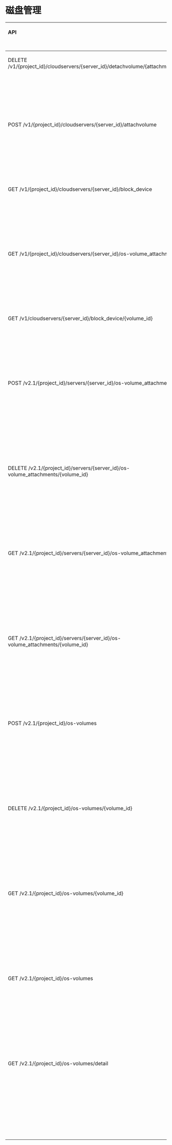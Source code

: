 # 磁盘管理<a name="ZH-CN_TOPIC_0103071514"></a>

<a name="table88951955182420"></a>
<table><thead align="left"><tr id="row2670183317019"><th class="cellrowborder" valign="top" width="32.029999999999994%" id="mcps1.1.5.1.1"><p id="p1567220502233"><a name="p1567220502233"></a><a name="p1567220502233"></a>API</p>
</th>
<th class="cellrowborder" valign="top" width="21%" id="mcps1.1.5.1.2"><p id="p10605125713535"><a name="p10605125713535"></a><a name="p10605125713535"></a>API功能</p>
</th>
<th class="cellrowborder" valign="top" width="27.97%" id="mcps1.1.5.1.3"><p id="p93075832319"><a name="p93075832319"></a><a name="p93075832319"></a>授权项</p>
</th>
<th class="cellrowborder" valign="top" width="19%" id="mcps1.1.5.1.4"><p id="p1130844411428"><a name="p1130844411428"></a><a name="p1130844411428"></a>授权项作用域</p>
</th>
</tr>
</thead>
<tbody><tr id="row1893621632116"><td class="cellrowborder" valign="top" width="32.029999999999994%" headers="mcps1.1.5.1.1 "><p id="p865419331215"><a name="p865419331215"></a><a name="p865419331215"></a>DELETE /v1/{project_id}/cloudservers/{server_id}/detachvolume/{attachment_id}</p>
</td>
<td class="cellrowborder" valign="top" width="21%" headers="mcps1.1.5.1.2 "><p id="p0893123616432"><a name="p0893123616432"></a><a name="p0893123616432"></a>卸载指定弹性云服务器的磁盘</p>
</td>
<td class="cellrowborder" valign="top" width="27.97%" headers="mcps1.1.5.1.3 "><a name="ul86541333202118"></a><a name="ul86541333202118"></a><ul id="ul86541333202118"><li>ecs:cloudServers:detachVolume</li></ul>
</td>
<td class="cellrowborder" valign="top" width="19%" headers="mcps1.1.5.1.4 "><a name="ul38809599234"></a><a name="ul38809599234"></a><ul id="ul38809599234"><li>支持：</li></ul>
<p id="p148971159142314"><a name="p148971159142314"></a><a name="p148971159142314"></a>项目(Project)</p>
<p id="p148971592237"><a name="p148971592237"></a><a name="p148971592237"></a>企业项目(Enterprise Project)</p>
</td>
</tr>
<tr id="row15734520162118"><td class="cellrowborder" valign="top" width="32.029999999999994%" headers="mcps1.1.5.1.1 "><p id="p3654133142110"><a name="p3654133142110"></a><a name="p3654133142110"></a>POST /v1/{project_id}/cloudservers/{server_id}/attachvolume</p>
</td>
<td class="cellrowborder" valign="top" width="21%" headers="mcps1.1.5.1.2 "><p id="p989316367430"><a name="p989316367430"></a><a name="p989316367430"></a>弹性云服务器云主机挂载磁盘</p>
</td>
<td class="cellrowborder" valign="top" width="27.97%" headers="mcps1.1.5.1.3 "><a name="ul16654183313217"></a><a name="ul16654183313217"></a><ul id="ul16654183313217"><li>ecs:cloudServers:attach</li><li>evs:volumes:use</li></ul>
</td>
<td class="cellrowborder" valign="top" width="19%" headers="mcps1.1.5.1.4 "><a name="ul10931122412248"></a><a name="ul10931122412248"></a><ul id="ul10931122412248"><li>支持：</li></ul>
<p id="p3947122412412"><a name="p3947122412412"></a><a name="p3947122412412"></a>项目(Project)</p>
<p id="p8947724122413"><a name="p8947724122413"></a><a name="p8947724122413"></a>企业项目(Enterprise Project)</p>
</td>
</tr>
<tr id="row19372485254"><td class="cellrowborder" valign="top" width="32.029999999999994%" headers="mcps1.1.5.1.1 "><p id="p173726811250"><a name="p173726811250"></a><a name="p173726811250"></a>GET /v1/{project_id}/cloudservers/{server_id}/block_device</p>
</td>
<td class="cellrowborder" valign="top" width="21%" headers="mcps1.1.5.1.2 "><p id="p437228132515"><a name="p437228132515"></a><a name="p437228132515"></a>查询弹性云服务器磁盘信息</p>
</td>
<td class="cellrowborder" valign="top" width="27.97%" headers="mcps1.1.5.1.3 "><a name="ul137241245122710"></a><a name="ul137241245122710"></a><ul id="ul137241245122710"><li>ecs:cloudServers:get</li></ul>
</td>
<td class="cellrowborder" valign="top" width="19%" headers="mcps1.1.5.1.4 "><a name="ul1233415616286"></a><a name="ul1233415616286"></a><ul id="ul1233415616286"><li>支持：</li></ul>
<p id="p83341166285"><a name="p83341166285"></a><a name="p83341166285"></a>项目(Project)</p>
<p id="p9349168287"><a name="p9349168287"></a><a name="p9349168287"></a>企业项目(Enterprise Project)</p>
</td>
</tr>
<tr id="row1860721413253"><td class="cellrowborder" valign="top" width="32.029999999999994%" headers="mcps1.1.5.1.1 "><p id="p196071514102517"><a name="p196071514102517"></a><a name="p196071514102517"></a>GET /v1/{project_id}/cloudservers/{server_id}/os-volume_attachments</p>
</td>
<td class="cellrowborder" valign="top" width="21%" headers="mcps1.1.5.1.2 "><p id="p72871918132711"><a name="p72871918132711"></a><a name="p72871918132711"></a>查询弹性云服务器挂载卷信息</p>
</td>
<td class="cellrowborder" valign="top" width="27.97%" headers="mcps1.1.5.1.3 "><a name="ul27401251142718"></a><a name="ul27401251142718"></a><ul id="ul27401251142718"><li>ecs:cloudServers:get</li></ul>
</td>
<td class="cellrowborder" valign="top" width="19%" headers="mcps1.1.5.1.4 "><a name="ul2838187132820"></a><a name="ul2838187132820"></a><ul id="ul2838187132820"><li>支持：</li></ul>
<p id="p1083817716284"><a name="p1083817716284"></a><a name="p1083817716284"></a>项目(Project)</p>
<p id="p148384752811"><a name="p148384752811"></a><a name="p148384752811"></a>企业项目(Enterprise Project)</p>
</td>
</tr>
<tr id="row136039493553"><td class="cellrowborder" valign="top" width="32.029999999999994%" headers="mcps1.1.5.1.1 "><p id="zh-cn_topic_0101860614_p248418710335"><a name="zh-cn_topic_0101860614_p248418710335"></a><a name="zh-cn_topic_0101860614_p248418710335"></a>GET /v1/cloudservers/{server_id}/block_device/{volume_id}</p>
</td>
<td class="cellrowborder" valign="top" width="21%" headers="mcps1.1.5.1.2 "><p id="p1227675511558"><a name="p1227675511558"></a><a name="p1227675511558"></a>查询弹性云服务器云主机单个磁盘挂载信息</p>
</td>
<td class="cellrowborder" valign="top" width="27.97%" headers="mcps1.1.5.1.3 "><a name="ul15506161810562"></a><a name="ul15506161810562"></a><ul id="ul15506161810562"><li>ecs:cloudServers:get</li></ul>
</td>
<td class="cellrowborder" valign="top" width="19%" headers="mcps1.1.5.1.4 "><a name="ul125971649105514"></a><a name="ul125971649105514"></a><ul id="ul125971649105514"><li>支持：</li></ul>
<p id="p45979496550"><a name="p45979496550"></a><a name="p45979496550"></a>项目(Project)</p>
<p id="p559774917552"><a name="p559774917552"></a><a name="p559774917552"></a>企业项目(Enterprise Project)</p>
</td>
</tr>
<tr id="row18432110194915"><td class="cellrowborder" valign="top" width="32.029999999999994%" headers="mcps1.1.5.1.1 "><p id="p14236125619354"><a name="p14236125619354"></a><a name="p14236125619354"></a>POST /v2.1/{project_id}/servers/{server_id}/os-volume_attachments</p>
</td>
<td class="cellrowborder" valign="top" width="21%" headers="mcps1.1.5.1.2 "><p id="p16854163215491"><a name="p16854163215491"></a><a name="p16854163215491"></a>弹性云服务器挂载磁盘(OpenStack原生)</p>
</td>
<td class="cellrowborder" valign="top" width="27.97%" headers="mcps1.1.5.1.3 "><a name="ul9854832114918"></a><a name="ul9854832114918"></a><ul id="ul9854832114918"><li>ecs:serverVolumeAttachments:create</li><li>ecs:serverVolumes:use</li></ul>
<a name="ul19854153254917"></a><a name="ul19854153254917"></a><ul id="ul19854153254917"><li>evs:volumes:list</li><li>evs:volumes:get</li><li>evs:volumes:update</li><li>evs:volumes:attach</li><li>evs:volumes:manage</li></ul>
</td>
<td class="cellrowborder" valign="top" width="19%" headers="mcps1.1.5.1.4 "><a name="ul3855232124912"></a><a name="ul3855232124912"></a><ul id="ul3855232124912"><li>支持：</li></ul>
<p id="p15855153294913"><a name="p15855153294913"></a><a name="p15855153294913"></a>项目(Project)</p>
<p id="p1685583224920"><a name="p1685583224920"></a><a name="p1685583224920"></a></p>
<a name="ul48551232184912"></a><a name="ul48551232184912"></a><ul id="ul48551232184912"><li>不支持：</li></ul>
<p id="p885520328492"><a name="p885520328492"></a><a name="p885520328492"></a>企业项目(Enterprise Project)</p>
</td>
</tr>
<tr id="row74321703496"><td class="cellrowborder" valign="top" width="32.029999999999994%" headers="mcps1.1.5.1.1 "><p id="p1297435133610"><a name="p1297435133610"></a><a name="p1297435133610"></a>DELETE /v2.1/{project_id}/servers/{server_id}/os-volume_attachments/{volume_id}</p>
</td>
<td class="cellrowborder" valign="top" width="21%" headers="mcps1.1.5.1.2 "><p id="p12855432154911"><a name="p12855432154911"></a><a name="p12855432154911"></a>卸载云服务器磁盘（OpenStack原生）</p>
</td>
<td class="cellrowborder" valign="top" width="27.97%" headers="mcps1.1.5.1.3 "><a name="ul1985513327496"></a><a name="ul1985513327496"></a><ul id="ul1985513327496"><li>ecs:serverVolumeAttachments:delete</li><li>ecs:serverVolumes:use</li></ul>
<a name="ul18551322491"></a><a name="ul18551322491"></a><ul id="ul18551322491"><li>evs:volumes:list</li><li>evs:volumes:get</li><li>evs:volumes:update</li><li>evs:volumes:detach</li><li>evs:volumes:manage</li></ul>
</td>
<td class="cellrowborder" valign="top" width="19%" headers="mcps1.1.5.1.4 "><a name="ul108561932164910"></a><a name="ul108561932164910"></a><ul id="ul108561932164910"><li>支持：</li></ul>
<p id="p158561332154914"><a name="p158561332154914"></a><a name="p158561332154914"></a>项目(Project)</p>
<p id="p485613325497"><a name="p485613325497"></a><a name="p485613325497"></a></p>
<a name="ul10856203212494"></a><a name="ul10856203212494"></a><ul id="ul10856203212494"><li>不支持：</li></ul>
<p id="p685633294916"><a name="p685633294916"></a><a name="p685633294916"></a>企业项目(Enterprise Project)</p>
</td>
</tr>
<tr id="row74328064918"><td class="cellrowborder" valign="top" width="32.029999999999994%" headers="mcps1.1.5.1.1 "><p id="p260410182367"><a name="p260410182367"></a><a name="p260410182367"></a>GET /v2.1/{project_id}/servers/{server_id}/os-volume_attachments</p>
</td>
<td class="cellrowborder" valign="top" width="21%" headers="mcps1.1.5.1.2 "><p id="p17856332134918"><a name="p17856332134918"></a><a name="p17856332134918"></a>查询弹性云服务器挂载磁盘信息列表（OpenStack原生）</p>
</td>
<td class="cellrowborder" valign="top" width="27.97%" headers="mcps1.1.5.1.3 "><a name="ul14856183244920"></a><a name="ul14856183244920"></a><ul id="ul14856183244920"><li>ecs:serverVolumeAttachments:list</li><li>ecs:serverVolumes:use</li><li>ecs:servers:get</li></ul>
</td>
<td class="cellrowborder" valign="top" width="19%" headers="mcps1.1.5.1.4 "><a name="ul178567322496"></a><a name="ul178567322496"></a><ul id="ul178567322496"><li>支持：</li></ul>
<p id="p885663218491"><a name="p885663218491"></a><a name="p885663218491"></a>项目(Project)</p>
<p id="p285683284910"><a name="p285683284910"></a><a name="p285683284910"></a></p>
<a name="ul1885663216491"></a><a name="ul1885663216491"></a><ul id="ul1885663216491"><li>不支持：</li></ul>
<p id="p108561132154914"><a name="p108561132154914"></a><a name="p108561132154914"></a>企业项目(Enterprise Project)</p>
</td>
</tr>
<tr id="row1434619574918"><td class="cellrowborder" valign="top" width="32.029999999999994%" headers="mcps1.1.5.1.1 "><p id="p15134624103611"><a name="p15134624103611"></a><a name="p15134624103611"></a>GET /v2.1/{project_id}/servers/{server_id}/os-volume_attachments/{volume_id}</p>
</td>
<td class="cellrowborder" valign="top" width="21%" headers="mcps1.1.5.1.2 "><p id="p7856103211494"><a name="p7856103211494"></a><a name="p7856103211494"></a>查询弹性云服务器挂载的单个磁盘信息（OpenStack原生）</p>
</td>
<td class="cellrowborder" valign="top" width="27.97%" headers="mcps1.1.5.1.3 "><a name="ul5857132104912"></a><a name="ul5857132104912"></a><ul id="ul5857132104912"><li>ecs:serverVolumeAttachments:get</li><li>ecs:serverVolumes:use</li></ul>
</td>
<td class="cellrowborder" valign="top" width="19%" headers="mcps1.1.5.1.4 "><a name="ul7857143212499"></a><a name="ul7857143212499"></a><ul id="ul7857143212499"><li>支持：</li></ul>
<p id="p285783294917"><a name="p285783294917"></a><a name="p285783294917"></a>项目(Project)</p>
<p id="p2085743254916"><a name="p2085743254916"></a><a name="p2085743254916"></a></p>
<a name="ul198571032154911"></a><a name="ul198571032154911"></a><ul id="ul198571032154911"><li>不支持：</li></ul>
<p id="p085783244918"><a name="p085783244918"></a><a name="p085783244918"></a>企业项目(Enterprise Project)</p>
</td>
</tr>
<tr id="row1976111120493"><td class="cellrowborder" valign="top" width="32.029999999999994%" headers="mcps1.1.5.1.1 "><p id="p6189165412361"><a name="p6189165412361"></a><a name="p6189165412361"></a>POST /v2.1/{project_id}/os-volumes</p>
</td>
<td class="cellrowborder" valign="top" width="21%" headers="mcps1.1.5.1.2 "><p id="p16857183219496"><a name="p16857183219496"></a><a name="p16857183219496"></a>创建磁盘（OpenStack原生）</p>
</td>
<td class="cellrowborder" valign="top" width="27.97%" headers="mcps1.1.5.1.3 "><a name="ul13857732194912"></a><a name="ul13857732194912"></a><ul id="ul13857732194912"><li>ecs:serverVolumes:use</li></ul>
<a name="ul585743217493"></a><a name="ul585743217493"></a><ul id="ul585743217493"><li>evs:volumes:create</li></ul>
</td>
<td class="cellrowborder" valign="top" width="19%" headers="mcps1.1.5.1.4 "><a name="ul15857193217498"></a><a name="ul15857193217498"></a><ul id="ul15857193217498"><li>支持：</li></ul>
<p id="p685733210494"><a name="p685733210494"></a><a name="p685733210494"></a>项目(Project)</p>
<p id="p8857332164915"><a name="p8857332164915"></a><a name="p8857332164915"></a></p>
<a name="ul9857203212498"></a><a name="ul9857203212498"></a><ul id="ul9857203212498"><li>不支持：</li></ul>
<p id="p285743215495"><a name="p285743215495"></a><a name="p285743215495"></a>企业项目(Enterprise Project)</p>
</td>
</tr>
<tr id="row14762113499"><td class="cellrowborder" valign="top" width="32.029999999999994%" headers="mcps1.1.5.1.1 "><p id="p20452165923617"><a name="p20452165923617"></a><a name="p20452165923617"></a>DELETE /v2.1/{project_id}/os-volumes/{volume_id}</p>
</td>
<td class="cellrowborder" valign="top" width="21%" headers="mcps1.1.5.1.2 "><p id="p14858153214493"><a name="p14858153214493"></a><a name="p14858153214493"></a>删除磁盘（OpenStack原生）</p>
</td>
<td class="cellrowborder" valign="top" width="27.97%" headers="mcps1.1.5.1.3 "><a name="ul485893264919"></a><a name="ul485893264919"></a><ul id="ul485893264919"><li>ecs:serverVolumes:use</li></ul>
<a name="ul1185803217490"></a><a name="ul1185803217490"></a><ul id="ul1185803217490"><li>evs:volumes:get</li><li>evs:volumes:delete</li></ul>
</td>
<td class="cellrowborder" valign="top" width="19%" headers="mcps1.1.5.1.4 "><a name="ul13858732194910"></a><a name="ul13858732194910"></a><ul id="ul13858732194910"><li>支持：</li></ul>
<p id="p38581032144916"><a name="p38581032144916"></a><a name="p38581032144916"></a>项目(Project)</p>
<p id="p785818324491"><a name="p785818324491"></a><a name="p785818324491"></a></p>
<a name="ul12858332164912"></a><a name="ul12858332164912"></a><ul id="ul12858332164912"><li>不支持：</li></ul>
<p id="p10858193264911"><a name="p10858193264911"></a><a name="p10858193264911"></a>企业项目(Enterprise Project)</p>
</td>
</tr>
<tr id="row97710116497"><td class="cellrowborder" valign="top" width="32.029999999999994%" headers="mcps1.1.5.1.1 "><p id="p179594113716"><a name="p179594113716"></a><a name="p179594113716"></a>GET /v2.1/{project_id}/os-volumes/{volume_id}</p>
</td>
<td class="cellrowborder" valign="top" width="21%" headers="mcps1.1.5.1.2 "><p id="p12858932104910"><a name="p12858932104910"></a><a name="p12858932104910"></a>查询指定磁盘信息（OpenStack原生）</p>
</td>
<td class="cellrowborder" valign="top" width="27.97%" headers="mcps1.1.5.1.3 "><a name="ul188581532104917"></a><a name="ul188581532104917"></a><ul id="ul188581532104917"><li>ecs:serverVolumes:use</li></ul>
<a name="ul1858183274913"></a><a name="ul1858183274913"></a><ul id="ul1858183274913"><li>evs:volumes:get</li></ul>
</td>
<td class="cellrowborder" valign="top" width="19%" headers="mcps1.1.5.1.4 "><a name="ul5858153254915"></a><a name="ul5858153254915"></a><ul id="ul5858153254915"><li>支持：</li></ul>
<p id="p785883294913"><a name="p785883294913"></a><a name="p785883294913"></a>项目(Project)</p>
<p id="p208581632124918"><a name="p208581632124918"></a><a name="p208581632124918"></a></p>
<a name="ul985963284918"></a><a name="ul985963284918"></a><ul id="ul985963284918"><li>不支持：</li></ul>
<p id="p9859143217492"><a name="p9859143217492"></a><a name="p9859143217492"></a>企业项目(Enterprise Project)</p>
</td>
</tr>
<tr id="row37741114911"><td class="cellrowborder" valign="top" width="32.029999999999994%" headers="mcps1.1.5.1.1 "><p id="p984217813370"><a name="p984217813370"></a><a name="p984217813370"></a>GET /v2.1/{project_id}/os-volumes</p>
</td>
<td class="cellrowborder" valign="top" width="21%" headers="mcps1.1.5.1.2 "><p id="p1447115611501"><a name="p1447115611501"></a><a name="p1447115611501"></a>查询磁盘列表（OpenStack原生）</p>
</td>
<td class="cellrowborder" valign="top" width="27.97%" headers="mcps1.1.5.1.3 "><a name="ul94711356155014"></a><a name="ul94711356155014"></a><ul id="ul94711356155014"><li>ecs:serverVolumes:use</li></ul>
<a name="ul44711756105016"></a><a name="ul44711756105016"></a><ul id="ul44711756105016"><li>evs:volumes:get</li><li>evs:volumes:list</li></ul>
</td>
<td class="cellrowborder" valign="top" width="19%" headers="mcps1.1.5.1.4 "><a name="ul17471155625015"></a><a name="ul17471155625015"></a><ul id="ul17471155625015"><li>支持：</li></ul>
<p id="p194715567505"><a name="p194715567505"></a><a name="p194715567505"></a>项目(Project)</p>
<p id="p154711656175010"><a name="p154711656175010"></a><a name="p154711656175010"></a></p>
<a name="ul247125685016"></a><a name="ul247125685016"></a><ul id="ul247125685016"><li>不支持：</li></ul>
<p id="p547185625016"><a name="p547185625016"></a><a name="p547185625016"></a>企业项目(Enterprise Project)</p>
</td>
</tr>
<tr id="row43471056491"><td class="cellrowborder" valign="top" width="32.029999999999994%" headers="mcps1.1.5.1.1 "><p id="p1125381323710"><a name="p1125381323710"></a><a name="p1125381323710"></a>GET /v2.1/{project_id}/os-volumes/detail</p>
</td>
<td class="cellrowborder" valign="top" width="21%" headers="mcps1.1.5.1.2 "><p id="p12471115618504"><a name="p12471115618504"></a><a name="p12471115618504"></a>查询磁盘详情列表（OpenStack原生）</p>
</td>
<td class="cellrowborder" valign="top" width="27.97%" headers="mcps1.1.5.1.3 "><a name="ul647118564506"></a><a name="ul647118564506"></a><ul id="ul647118564506"><li>ecs:serverVolumes:use</li></ul>
<a name="ul6471155645012"></a><a name="ul6471155645012"></a><ul id="ul6471155645012"><li>evs:volumes:get</li><li>evs:volumes:list</li></ul>
</td>
<td class="cellrowborder" valign="top" width="19%" headers="mcps1.1.5.1.4 "><a name="ul447235655012"></a><a name="ul447235655012"></a><ul id="ul447235655012"><li>支持：</li></ul>
<p id="p6472125645012"><a name="p6472125645012"></a><a name="p6472125645012"></a>项目(Project)</p>
<p id="p44721256195016"><a name="p44721256195016"></a><a name="p44721256195016"></a></p>
<a name="ul104721856155016"></a><a name="ul104721856155016"></a><ul id="ul104721856155016"><li>不支持：</li></ul>
<p id="p11472185635014"><a name="p11472185635014"></a><a name="p11472185635014"></a>企业项目(Enterprise Project)</p>
</td>
</tr>
</tbody>
</table>

